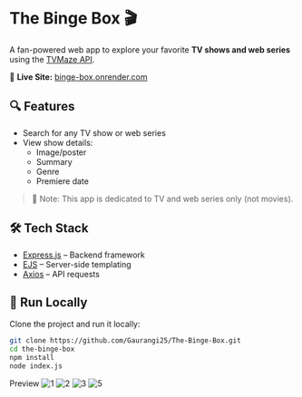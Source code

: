 # The Binge Box 🎬

A fan-powered web app to explore your favorite **TV shows and web series** using the [TVMaze API](https://www.tvmaze.com/api).

🔗 **Live Site:** [binge-box.onrender.com](https://the-binge-box.onrender.com/)

## 🔍 Features

- Search for any TV show or web series
- View show details:
  - Image/poster
  - Summary
  - Genre
  - Premiere date

> 📌 Note: This app is dedicated to TV and web series only (not movies).

## 🛠️ Tech Stack

- [Express.js](https://expressjs.com/) – Backend framework
- [EJS](https://ejs.co/) – Server-side templating
- [Axios](https://axios-http.com/) – API requests

## 🚀 Run Locally

Clone the project and run it locally:

```bash
git clone https://github.com/Gaurangi25/The-Binge-Box.git
cd the-binge-box
npm install
node index.js
```

Preview
![1](https://github.com/user-attachments/assets/c218e08e-18d4-409f-a98c-2990f8fbfbff)
![2](https://github.com/user-attachments/assets/6553e5d0-c19f-4d55-8278-45739faf906d)
![3](https://github.com/user-attachments/assets/e607416b-90ce-4b0e-b750-f57dbed16cdf)
![5](https://github.com/user-attachments/assets/382c16d8-bdfa-49f4-995a-033338fca902)

